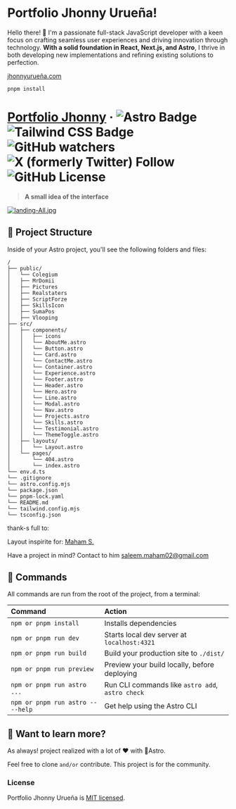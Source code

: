 # Portfolio Jhonny Urueña!

Hello there! 👋 I'm a passionate full-stack JavaScript developer with a keen focus on crafting seamless user experiences and driving innovation through technology. **With a solid foundation in React, Next.js, and Astro**, I thrive in both developing new implementations and refining existing solutions to perfection.

[jhonnyurueña.com](https://jhonnyurueña.com)

```sh
pnpm install
```

# [Portfolio Jhonny](https://jhonnyuruena.com/) &middot; ![Astro Badge](https://img.shields.io/badge/Astro-FF3E00?logo=astro&logoColor=fff&style=flat) ![Tailwind CSS Badge](https://img.shields.io/badge/Tailwind%20CSS-06B6D4?logo=tailwindcss&logoColor=fff&style=flat) ![GitHub watchers](https://img.shields.io/github/watchers/jhonnyrra/portfolio-jhonny) ![X (formerly Twitter) Follow](https://img.shields.io/twitter/follow/jhonnyrra) ![GitHub License](https://img.shields.io/github/license/jhonnyrra/portfolio-jhonny)

>  **A small idea of the interface**

[![landing-All.jpg](https://i.postimg.cc/d1vybvqg/landing-All.jpg)](https://postimg.cc/v1qTnJxv)

## 🚀 Project Structure

Inside of your Astro project, you'll see the following folders and files:

```text
/
├── public/
│   └── Colegium
│   ├── MrDomii
│   ├── Pictures
│   ├── Realstaters
│   ├── ScriptForze
│   ├── SkillsIcon
│   ├── SumaPos
│   ├── Vlooping
├── src/
│   ├── components/
│   │   ├── icons
│   │   └── AboutMe.astro
│   │   └── Button.astro
│   │   └── Card.astro
│   │   └── ContactMe.astro
│   │   └── Container.astro
│   │   └── Experience.astro
│   │   └── Footer.astro
│   │   └── Header.astro
│   │   └── Hero.astro
│   │   └── Line.astro
│   │   └── Modal.astro
│   │   └── Nav.astro
│   │   └── Projects.astro
│   │   └── Skills.astro
│   │   └── Testimonial.astro
│   │   └── ThemeToggle.astro
│   ├── layouts/
│   │   └── Layout.astro
│   └── pages/
│       └── 404.astro
│       └── index.astro
└── env.d.ts
└── .gitignore
└── astro.config.mjs
└── package.json
└── pnpm-lock.yaml
└── README.md
└── tailwind.config.mjs
└── tsconfig.json

```

thank-s full to:

Layout inspirite for: [Maham S.](https://www.behance.net/gallery/144641409/Personal-Portfolio-Web-Design)

Have a project in mind?
Contact to him
saleem.maham02@gmail.com

## 🧞 Commands

All commands are run from the root of the project, from a terminal:

| Command                          | Action                                           |
| :--------------------------------| :----------------------------------------------- |
| `npm or pnpm install`            | Installs dependencies                            |
| `npm or pnpm run dev`            | Starts local dev server at `localhost:4321`      |
| `npm or pnpm run build`          | Build your production site to `./dist/`          |
| `npm or pnpm run preview`        | Preview your build locally, before deploying     |
| `npm or pnpm run astro ...`      | Run CLI commands like `astro add`, `astro check` |
| `npm or pnpm run astro -- --help`| Get help using the Astro CLI                     |

## 👀 Want to learn more?

As always! project realized with a lot of ❤ with 🚀Astro.

Feel free to clone `and/or` contribute. This project is for the community.

### License

Portfolio Jhonny Urueña is [MIT licensed](./LICENSE).